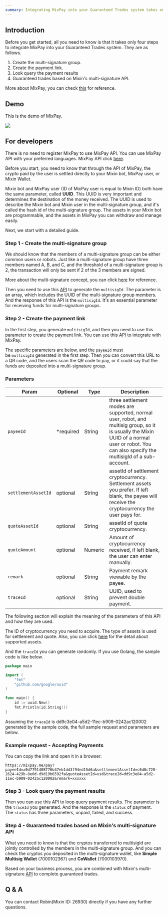 ```yaml
---
summary: Integrating MixPay into your Guaranteed Trades system takes only four steps.
---
```


## Introduction

Before you get started, all you need to know is that it takes only four steps to integrate MixPay into your Guaranteed Trades system. They are as follows.

1.  Create the multi-signature group.
2.  Create the payment link.
3.  Look query the payment results
4.  Guaranteed trades based on Mixin's multi-signature API.

More about MixPay, you can check [this](https://mixpay.me/developers/guides/introduction) for reference.

## Demo

This is the demo of MixPay.

![](https://mixpay.me/developers/images/pvfjlpq.gif)

## For developers

There is no need to register MixPay to use MixPay API. You can use MixPay API with your preferred languages. MixPay API click [here](https://mixpay.me/developers/api/overview).

Before you start, you need to know that through the API of MixPay, the crypto paid by the user is settled directly to your Mixin bot, MixPay user, or Mixin Wallet.

Mixin bot and MixPay user (ID of MixPay user is equal to Mixin ID) both have the same parameter, called **UUID**. This UUID is very important and determines the destination of the money received. The UUID is used to describe the Mixin bot and Mixin user in the multi-signature group, and it's called the hash id of the multi-signature group. The assets in your Mixin bot are programmable, and the assets in MixPay you can withdraw and manage easily.

Next, we start with a detailed guide.

### Step 1 - Create the multi-signature group

We should know that the members of a multi-signature group can be either common users or robots. Just like a multi-signature group have three members named A, B, and C, and the threshold of a multi-signature group is 2, the transaction will only be sent if 2 of the 3 members are signed.

More about the multi-signature concept, you can click [here](https://developers.mixin.one/docs/mainnet/concepts/multisig) for reference.

Then you need to use this [API](https://mixpay.me/developers/api/multisig/get-multisig-id) to generate the `multisigId`. The parameter is an array, which includes the UUID of the multi-signature group members. And the response of this API is the `multisigId`. It's an essential parameter for receiving funds for multi-signature groups.

### Step 2 - Create the payment link

In the first step, you generate `multisigId`, and then you need to use this parameter to create the payment link. You can use this [API](https://mixpay.me/developers/api/payments/pay) to integrate with MixPay.

The specific parameters are below, and the `payeeId` must be `multisigId` generated in the first step. Then you can convert this URL to a QR code, and the users scan the QR code to pay, or it could say that the funds are deposited into a multi-signature group.

### Parameters

|  Param | Optional | Type | Description |
| --- | --- | --- | --- |
| `payeeId` | <span class="required">*required</span> | String | three settlement modes are supported, normal user, robot, and multisig group, so it is usually the Mixin UUID of a normal user or robot. You can also specify the multisigId of a sub-account. |
| `settlementAssetId` | optional | String | assetId of settlement cryptocurrency. Settlement assets you prefer. If left blank, the payee will receive the cryptocurrency the user pays for. |
| `quoteAssetId` | optional | String | assetId of quote cryptocurrency.|
| `quoteAmount` | optional | Numeric | Amount of cryptocurrency received, if left blank, the user can enter manually. |
| `remark` | optional | String | Payment remark viewable by the payee. |
| `traceId` | optional | String | UUID, used to prevent double payment. |

The following section will explain the meaning of the parameters of this API and how they are used.

The ID of cryptocurrency you need to acquire. The type of assets is used for settlement and quote. Also, you can click [here](https://mixpay.me/developers/guides/assets) for the detail about supported assets.

And the `traceId` you can generate randomly. If you use Golang, the sample code is like below.

```go
package main

import (
    "fmt"
    "github.com/google/uuid"
)

func main() {
    id := uuid.New()
    fmt.Println(id.String())
}
```

Assuming the `traceId` is dd9c3e04-a5d2-11ec-b909-0242ac120002 generated by the sample code, the full sample request and parameters are below.

### Example request - Accepting Payments

You can copy the link and open it in a browser:

```
https://mixpay.me/pay?payeeId=a0d7791408776b47eb1dd3f94ed15d6a&settlementAssetId=c6d0c728-2624-429b-8e0d-d9d19b6592fa&quoteAssetId=usd&traceId=dd9c3e04-a5d2-11ec-b909-0242ac120002&remark=xxxxxx
```

### Step 3 - Look query the payment results

Then you can use this [API](https://mixpay.me/developers/api/payments/payments-results) to loop query payment results. The parameter is the `traceId` you generated. And the response is the `status` of payment. The `status` has three parameters, unpaid, failed, and success.

### Step 4 - Guaranteed trades based on Mixin's multi-signature API

What you need to know is that the cryptos transferred to multisigId are jointly controlled by the members in the multi-signature group. And you can check the cryptos you deposited in the multi-signature wallet, like **Simple Multisig Wallet** (7000102367) and **CoWallet** (7000103970).

Based on your business process, you are combined with Mixin's multi-signature [API](https://developers.mixin.one/docs/api/multisigs/request) to complete guaranteed trades.

## Q & A

You can contact Robin(Mixin ID: 26930) directly if you have any further questions.
